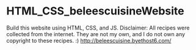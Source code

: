 # HTML_CSS_beleescuisineWebsite
Build this website using HTML, CSS, and JS.
Disclaimer: All recipes were collected from the internet. They are not my own, and I do not own any copyright to these recipes. :)
http://beleescuisine.byethost6.com/
